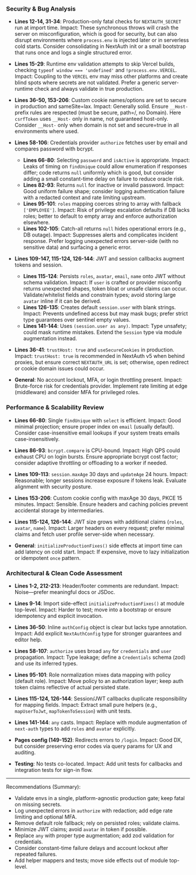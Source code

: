 ### Security & Bug Analysis

-  **Lines 12-14, 31-34**: Production-only fatal checks for `NEXTAUTH_SECRET` run at import time. Impact: These synchronous throws will crash the server on misconfiguration, which is good for security, but can also disrupt environments where `process.env` is injected later or in serverless cold starts. Consider consolidating in NextAuth init or a small bootstrap that runs once and logs a single structured error.

-  **Lines 15-29**: Runtime env validation attempts to skip Vercel builds, checking `typeof window === 'undefined'` and `!process.env.VERCEL`. Impact: Coupling to the `VERCEL` env may miss other platforms and create blind spots where secrets are not validated. Prefer a generic server-runtime check and always validate in true production.

-  **Lines 36-50, 153-206**: Custom cookie names/options are set to secure in production and sameSite=lax. Impact: Generally solid. Ensure `__Host-` prefix rules are respected (must be secure, path=/, no Domain). Here `csrfToken` uses `__Host-` only in name, not guaranteed host-only. Consider `__Host-` only when domain is not set and secure=true in all environments where used.

-  **Lines 58-106**: Credentials provider `authorize` fetches user by email and compares password with bcrypt.
   -  **Lines 66-80**: Selecting `password` and `isActive` is appropriate. Impact: Leaks of timing on `findUnique` could allow enumeration if responses differ; code returns `null` uniformly which is good, but consider adding a small constant-time delay on failure to reduce oracle risk.
   -  **Lines 82-93**: Returns `null` for inactive or invalid password. Impact: Good uniform failure shape; consider logging authentication failure with a redacted context and rate limiting upstream.
   -  **Lines 95-101**: `roles` mapping coerces string to array with fallback `['EMPLOYEE']`. Impact: Risk of privilege escalation defaults if DB lacks roles; better to default to empty array and enforce authorization elsewhere.
   -  **Lines 102-105**: Catch-all returns `null` hides operational errors (e.g., DB outage). Impact: Suppresses alerts and complicates incident response. Prefer logging unexpected errors server-side (with no sensitive data) and surfacing a generic error.

-  **Lines 109-147, 115-124, 126-144**: JWT and session callbacks augment tokens and session.
   -  **Lines 115-124**: Persists `roles`, `avatar`, `email`, `name` onto JWT without schema validation. Impact: If `user` is crafted or provider misconfig returns unexpected shapes, token bloat or unsafe claims can occur. Validate/whitelist fields and constrain types; avoid storing large `avatar` inline if it can be derived.
   -  **Lines 126-135**: Creates default `session.user` with blank strings. Impact: Prevents undefined access but may mask bugs; prefer strict type guarantees over sentinel empty values.
   -  **Lines 141-144**: Uses `(session.user as any)`. Impact: Type unsafety; could mask runtime mistakes. Extend the `Session` type via module augmentation instead.

-  **Lines 36-41**: `trustHost: true` and `useSecureCookies` in production. Impact: `trustHost: true` is recommended in NextAuth v5 when behind proxies, but ensure correct `NEXTAUTH_URL` is set; otherwise, open redirect or cookie domain issues could occur.

-  **General**: No account lockout, MFA, or login throttling present. Impact: Brute-force risk for credentials provider. Implement rate limiting at edge (middleware) and consider MFA for privileged roles.

### Performance & Scalability Review

-  **Lines 66-80**: Single `findUnique` with `select` is efficient. Impact: Good minimal projection; ensure proper index on `email` (usually default). Consider case-insensitive email lookups if your system treats emails case-insensitively.

-  **Lines 86-93**: `bcrypt.compare` is CPU-bound. Impact: High QPS could exhaust CPU on login bursts. Ensure appropriate bcrypt cost factor; consider adaptive throttling or offloading to a worker if needed.

-  **Lines 109-113**: `session.maxAge` 30 days and `updateAge` 24 hours. Impact: Reasonable; longer sessions increase exposure if tokens leak. Evaluate alignment with security posture.

-  **Lines 153-206**: Custom cookie config with maxAge 30 days, PKCE 15 minutes. Impact: Sensible. Ensure headers and caching policies prevent accidental storage by intermediaries.

-  **Lines 115-124, 126-144**: JWT size grows with additional claims (`roles`, `avatar`, `name`). Impact: Larger headers on every request; prefer minimal claims and fetch user profile server-side when necessary.

-  **General**: `initializeProductionFixes()` side effects at import time can add latency on cold start. Impact: If expensive, move to lazy initialization or idempotent `once` pattern.

### Architectural & Clean Code Assessment

-  **Lines 1-2, 212-213**: Header/footer comments are redundant. Impact: Noise—prefer meaningful docs or JSDoc.

-  **Lines 9-14**: Import side-effect `initializeProductionFixes()` at module top-level. Impact: Harder to test; move into a bootstrap or ensure idempotency and explicit invocation.

-  **Lines 36-50**: Inline `authConfig` object is clear but lacks type annotation. Impact: Add explicit `NextAuthConfig` type for stronger guarantees and editor help.

-  **Lines 58-107**: `authorize` uses broad `any` for `credentials` and `user` propagation. Impact: Type leakage; define a `Credentials` schema (zod) and use its inferred types.

-  **Lines 95-101**: Role normalization mixes data mapping with policy (default role). Impact: Move policy to an authorization layer; keep auth token claims reflective of actual persisted state.

-  **Lines 115-124, 126-144**: Session/JWT callbacks duplicate responsibility for mapping fields. Impact: Extract small pure helpers (e.g., `mapUserToJwt`, `mapTokenToSession`) with unit tests.

-  **Lines 141-144**: `any` casts. Impact: Replace with module augmentation of `next-auth` types to add `roles` and `avatar` explicitly.

-  **Pages config (149-152)**: Redirects errors to `/login`. Impact: Good DX, but consider preserving error codes via query params for UX and auditing.

-  **Testing**: No tests co-located. Impact: Add unit tests for callbacks and integration tests for sign-in flow.

---

Recommendations (Summary):
- Validate envs in a single, platform-agnostic production gate; keep fatal on missing secrets.
- Log unexpected errors in `authorize` with redaction; add edge rate limiting and optional MFA.
- Remove default role fallback; rely on persisted roles; validate claims.
- Minimize JWT claims; avoid `avatar` in token if possible.
- Replace `any` with proper type augmentation; add zod validation for credentials.
- Consider constant-time failure delays and account lockout after repeated failures.
- Add helper mappers and tests; move side effects out of module top-level.


